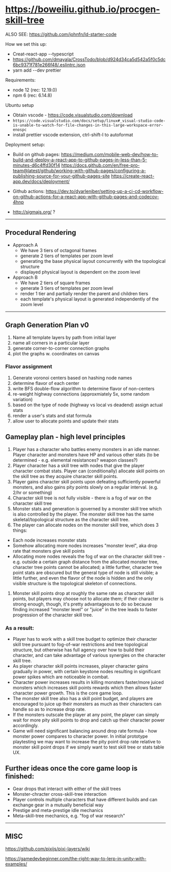 # https://boweiliu.github.io/procgen-skill-tree

ALSO SEE:  https://github.com/johnfn/ld-starter-code

How we set this up:

* Creat-react-app --typescript
* https://github.com/dmayala/CrossTodo/blob/d924d34ca5d542a5f0c5dc6bc9371f781e266f48/.eslintrc.json
* yarn add --dev prettier

Requirements:

* node 12 (rec: 12.19.0)
* npm 6 (rec: 6.14.8)

Ubuntu setup

* Obtain vscode - https://code.visualstudio.com/download
* `https://code.visualstudio.com/docs/setup/linux#_visual-studio-code-is-unable-to-watch-for-file-changes-in-this-large-workspace-error-enospc`
* install prettier vscode extension, ctrl-shift-I to autoformat

Deployment setup:

* Build on github pages: https://medium.com/mobile-web-dev/how-to-build-and-deploy-a-react-app-to-github-pages-in-less-than-5-minutes-d6c4ffd30f14
https://docs.github.com/en/free-pro-team@latest/github/working-with-github-pages/configuring-a-publishing-source-for-your-github-pages-site
https://create-react-app.dev/docs/deployment/
* Github actions: https://dev.to/dyarleniber/setting-up-a-ci-cd-workflow-on-github-actions-for-a-react-app-with-github-pages-and-codecov-4hnp

* http://sigmajs.org/ ?


-----
## Procedural Rendering
* Approach A
    * We have 3 tiers of octagonal frames 
    * generate 2 tiers of templates per zoom level
    * generating the base physical layout concurrently with the topological structure
    * displayed physical layout is dependent on the zoom level
* Approach B
    * We have 2 tiers of square frames
    * generate 3 tiers of templates per zoom level
    * render 1 tier and partially render the parent and children tiers
    * each template's physical layout is generated independently of the zoom level

-----

## Graph Generation Plan v0

1. Name all template layers by path from initial layer
1. name all corners in a particular layer
1. generate corner-to-corner connection graphs
1. plot the graphs w. coordinates on canvas

### Flavor assignment

1. Generate voronoi centers based on hashing node names
1. determine flavor of each center
1. write BFS double-flow algorithm to determine flavor of non-centers
1. re-weight highway connections (approxmiately 5x, some random variation)
1. based on the type of node (highway vs local vs deadend) assign actual stats
1. render a user's stats and stat formula
1. allow user to allocate points and update their stats

## Gameplay plan - high level principles

1. Player has a character who battles enemy monsters in an idle manner. Player character and monsters have HP and various other stats (to be determined - e.g. elemental resistances? weapon classes?)
1. Player character has a skill tree with nodes that give the player character combat stats. Player can (conditionally) allocate skill points on the skill tree as they acquire character skill points.
1. Player gains character skill points upon defeating sufficiently powerful monsters, and also gains pity points slowly on a regular interval. (e.g. 2/hr or something)
1. Character skill tree is not fully visible - there is a fog of war on the character skill tree
1. Monster stats and generation is governed by a monster skill tree which is also controlled by the player. The monster skill tree has the same skeletal/topological structure as the character skill tree.
1. The player can allocate nodes on the monster skill tree, which does 3 things:
* Each node increases monster stats
* Somehow allocating more nodes increases "monster level", aka drop rate that monsters give skill points 
* Allocating more nodes reveals the fog of war on the character skill tree - e.g. outside a certain graph distance from the allocated monster tree, character tree points cannot be allocated; a little further, character tree point stats are obscured but the general type of node is still visible; a little further, and even the flavor of the node is hidden and the only visible structure is the topological skeleton of connections.
1. Monster skill points drop at roughly the same rate as character skill points, but players may choose not to allocate them; if their character is strong enough, though, it's pretty advantageous to do so because finding increased "monster level" or "juice" in the tree leads to faster progression of the character skill tree.

### As a result:
* Player has to work with a skill tree budget to optimize their character skill tree pursuant to fog-of-war restrictions and tree topological structure, but otherwise has full agency over how to build their character, and can take advantage of various synergies on the character skill tree.
* As player character skill points increases, player character gains gradually in power, with certain keystone nodes resulting in significant power spikes which are noticeable in combat.
* Character power increases results in killing monsters faster/more juiced monsters which increases skill points rewards which then allows faster character power growth. This is the core game loop.
* The monster skill tree also has a skill point budget, and players are encouraged to juice up their monsters as much as their characters can handle so as to increase drop rate.
* If the monsters outscale the player at any point, the player can simply wait for more pity skill points to drop and catch up their character power accordingly.
* Game will need significant balancing around drop rate formula - how monster power compares to character power. In initial prototype playtesting we may want to increase the pity point drop rate relative to monster skill point drops if we simply want to test skill tree or stats table UX.

## Further ideas once the core game loop is finished:
- Gear drops that interact with either of the skill trees
- Monster-chracter cross-skill-tree interaction
- Player controls multiple characters that have different builds and can exchange gear in a mutually beneficial way
- Prestige and meta-prestige idle mechanics
- Meta-skill-tree mechanics, e.g. "fog of war research"

----
## MISC

https://github.com/pixijs/pixi-layers/wiki

https://gamedevbeginner.com/the-right-way-to-lerp-in-unity-with-examples/



